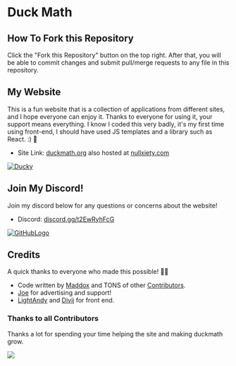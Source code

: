 # Duck Math

## How To Fork this Repository

Click the "Fork this Repository" button on the top right. After that, you will be able to commit changes and submit pull/merge requests to any file in this repository.

## My Website

This is a fun website that is a collection of applications from different sites, and I hope everyone can enjoy it. Thanks to everyone for using it, your support means everything. I know I coded this very badly, it's my first time using front-end, I should have used JS templates and a library such as React. :) 🦆

- Site Link: [duckmath.org](https://duckmath.org/) also hosted at [nullxiety.com](https://nullxiety.com/)

[![Ducky](https://github-production-user-asset-6210df.s3.amazonaws.com/146117946/276101079-c847a562-a347-40ba-974a-8163b70b1db8.png)](https://duckmath.org)

## Join My Discord!

Join my discord below for any questions or concerns about the website!

- Discord: [discord.gg/t2EwRyhFcG](https://discord.gg/t2EwRyhFcG)

[![GitHubLogo](https://github-production-user-asset-6210df.s3.amazonaws.com/146117946/276102576-3afde79b-eca1-46af-a4c5-91e290b8e750.png)](https://discord.gg/t2EwRyhFcG)
</a>

## Credits

A quick thanks to everyone who made this possible! 🙏😊

- Code written by [Maddox](https://github.com/maddox05) and TONS of other [Contributors](https://github.com/duckmath/duckmath.github.io/graphs/contributors).
- [Joe](https://www.instagram.com/parada.joseph/) for advertising and support!
- [LightAndy](https://github.com/lightandy1) and [Divij](https://github.com/Divij-Agarwal-42) for front end.

### Thanks to all Contributors

Thanks a lot for spending your time helping the site and making duckmath grow.

<p align="left"> <!-- hello -->
<a href="https://github.com/duckmath/duckmath.github.io/graphs/contributors">
  <img src="https://contributors-img.web.app/image?repo=duckmath/duckmath.github.io" />
 </a>
</p>
